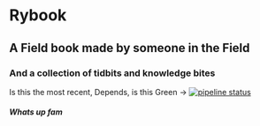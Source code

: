 # Rybook
## A Field book made by someone in the Field
### And a collection of tidbits and knowledge bites


Is this the most recent, Depends, is this Green -> [![pipeline status](https://gitlab.com/Blackphidora/rybook/badges/master/pipeline.svg)](https://gitlab.com/Blackphidora/rybook/commits/master)



##### Whats up fam
